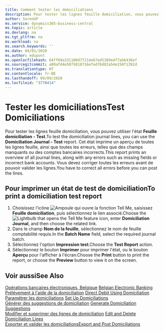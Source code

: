 ```yaml
---
title: Comment tester les domiciliations
description: Pour tester les lignes feuille domiciliation, vous pouvez utiliser l'état Feuille domiciliation - Test. Cet état imprime un aperçu de toutes les lignes feuille, ainsi que toutes les erreurs, telles que des champs manquants ou des comptes bancaires incorrects.
author: SorenGP
ms.service: dynamics365-business-central
ms.topic: article
ms.devlang: na
ms.tgt_pltfrm: na
ms.workload: na
ms.search.keywords: ''
ms.date: 04/01/2020
ms.author: edupont
ms.openlocfilehash: 64ff69a331100d7f214e67ed5389e4f7ab6436ef
ms.sourcegitcommit: a80afd4e5075018716efad76d82a54e158f1392d
ms.translationtype: HT
ms.contentlocale: fr-BE
ms.lasthandoff: 09/09/2020
ms.locfileid: "3778414"
---
```

# <a name="test-domiciliations"></a><span data-ttu-id="49de8-104">Tester les domiciliations</span><span class="sxs-lookup"><span data-stu-id="49de8-104">Test Domiciliations</span></span>
<span data-ttu-id="49de8-105">Pour tester les lignes feuille domiciliation, vous pouvez utiliser l'état **Feuille domiciliation - Test**.</span><span class="sxs-lookup"><span data-stu-id="49de8-105">To test the domiciliation journal lines, you can use the **Domiciliation Journal - Test** report.</span></span> <span data-ttu-id="49de8-106">Cet état imprime un aperçu de toutes les lignes feuille, ainsi que toutes les erreurs, telles que des champs manquants ou des comptes bancaires incorrects.</span><span class="sxs-lookup"><span data-stu-id="49de8-106">This report prints an overview of all journal lines, along with any errors such as missing fields or incorrect bank accounts.</span></span> <span data-ttu-id="49de8-107">Vous devez corriger toutes les erreurs avant de pouvoir valider les lignes.</span><span class="sxs-lookup"><span data-stu-id="49de8-107">You have to correct all errors before you can post the lines.</span></span>  

## <a name="to-print-a-domiciliation-test-report"></a><span data-ttu-id="49de8-108">Pour imprimer un état de test de domiciliation</span><span class="sxs-lookup"><span data-stu-id="49de8-108">To print a domiciliation test report</span></span>  

1.  <span data-ttu-id="49de8-109">Choisissez l'icône ![Ampoule qui ouvre la fonction Tell Me](../../media/ui-search/search_small.png "Dites-moi ce que vous voulez faire"), saisissez **Feuille domiciliation**, puis sélectionnez le lien associé.</span><span class="sxs-lookup"><span data-stu-id="49de8-109">Choose the ![Lightbulb that opens the Tell Me feature](../../media/ui-search/search_small.png "Tell me what you want to do") icon, enter **Domiciliation Journal**, and then choose the related link.</span></span>  
2.  <span data-ttu-id="49de8-110">Dans le champ **Nom de la feuille**, sélectionnez le nom de feuille comptabilité requis.</span><span class="sxs-lookup"><span data-stu-id="49de8-110">In the **Batch Name** field, select the required journal batch.</span></span>  
3.  <span data-ttu-id="49de8-111">Sélectionnez l'option **Impression test**.</span><span class="sxs-lookup"><span data-stu-id="49de8-111">Choose the **Test Report** action.</span></span>  
4.  <span data-ttu-id="49de8-112">Sélectionnez le bouton **Imprimer** pour imprimer l'état, ou le bouton **Aperçu** pour l'afficher à l'écran.</span><span class="sxs-lookup"><span data-stu-id="49de8-112">Choose the **Print** button to print the report, or choose the **Preview** button to view it on the screen.</span></span>  

## <a name="see-also"></a><span data-ttu-id="49de8-113">Voir aussi</span><span class="sxs-lookup"><span data-stu-id="49de8-113">See Also</span></span>  
 <span data-ttu-id="49de8-114">[Opérations bancaires électroniques, Belgique](belgian-electronic-banking.md) </span><span class="sxs-lookup"><span data-stu-id="49de8-114">[Belgian Electronic Banking](belgian-electronic-banking.md) </span></span>  
 <span data-ttu-id="49de8-115">[Prélévement à l'aide de la domiciliation](direct-debit-using-domiciliation.md) </span><span class="sxs-lookup"><span data-stu-id="49de8-115">[Direct Debit Using Domiciliation](direct-debit-using-domiciliation.md) </span></span>  
 <span data-ttu-id="49de8-116">[Paramétrer les domiciliations](how-to-set-up-domiciliations.md) </span><span class="sxs-lookup"><span data-stu-id="49de8-116">[Set Up Domiciliations](how-to-set-up-domiciliations.md) </span></span>  
 <span data-ttu-id="49de8-117">[Générer des suggestions de domiciliation](how-to-generate-domiciliation-suggestions.md) </span><span class="sxs-lookup"><span data-stu-id="49de8-117">[Generate Domiciliation Suggestions](how-to-generate-domiciliation-suggestions.md) </span></span>  
 <span data-ttu-id="49de8-118">[Modifier et supprimer des lignes de domiciliation](how-to-edit-and-delete-domiciliation-lines.md) </span><span class="sxs-lookup"><span data-stu-id="49de8-118">[Edit and Delete Domiciliation Lines](how-to-edit-and-delete-domiciliation-lines.md) </span></span>  
 [<span data-ttu-id="49de8-119">Exporter et valider les domiciliations</span><span class="sxs-lookup"><span data-stu-id="49de8-119">Export and Post Domiciliations</span></span>](how-to-export-and-post-domiciliations.md)
